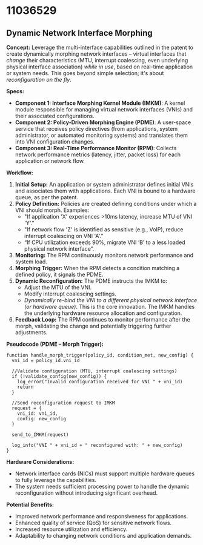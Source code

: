 # 11036529

## Dynamic Network Interface Morphing

**Concept:** Leverage the multi-interface capabilities outlined in the patent to create dynamically morphing network interfaces – virtual interfaces that *change* their characteristics (MTU, interrupt coalescing, even underlying physical interface association) *while in use*, based on real-time application or system needs. This goes beyond simple selection; it's about *reconfiguration on the fly*.

**Specs:**

*   **Component 1: Interface Morphing Kernel Module (IMKM)**: A kernel module responsible for managing virtual network interfaces (VNIs) and their associated configurations.
*   **Component 2: Policy-Driven Morphing Engine (PDME)**: A user-space service that receives policy directives (from applications, system administrator, or automated monitoring systems) and translates them into VNI configuration changes.
*   **Component 3: Real-Time Performance Monitor (RPM)**: Collects network performance metrics (latency, jitter, packet loss) for each application or network flow.

**Workflow:**

1.  **Initial Setup:**  An application or system administrator defines initial VNIs and associates them with applications. Each VNI is bound to a hardware queue, as per the patent.
2.  **Policy Definition:** Policies are created defining conditions under which a VNI should morph. Examples:
    *   "If application 'X' experiences >10ms latency, increase MTU of VNI 'Y'."
    *   "If network flow 'Z' is identified as sensitive (e.g., VoIP), reduce interrupt coalescing on VNI 'A'."
    *   “If CPU utilization exceeds 90%, migrate VNI ‘B’ to a less loaded physical network interface”.
3.  **Monitoring:** The RPM continuously monitors network performance and system load.
4.  **Morphing Trigger:** When the RPM detects a condition matching a defined policy, it signals the PDME.
5.  **Dynamic Reconfiguration:** The PDME instructs the IMKM to:
    *   Adjust the MTU of the VNI.
    *   Modify interrupt coalescing settings.
    *   *Dynamically re-bind the VNI to a different physical network interface (or hardware queue)*. This is the core innovation. The IMKM handles the underlying hardware resource allocation and configuration.
6.  **Feedback Loop:** The RPM continues to monitor performance after the morph, validating the change and potentially triggering further adjustments.

**Pseudocode (PDME – Morph Trigger):**

```
function handle_morph_trigger(policy_id, condition_met, new_config) {
  vni_id = policy_id.vni_id
  
  //Validate configuration (MTU, interrupt coalescing settings)
  if (!validate_config(new_config)) {
    log_error("Invalid configuration received for VNI " + vni_id)
    return
  }

  //Send reconfiguration request to IMKM
  request = {
    vni_id: vni_id,
    config: new_config
  }
  
  send_to_IMKM(request)
  
  log_info("VNI " + vni_id + " reconfigured with: " + new_config)
}
```

**Hardware Considerations:**

*   Network interface cards (NICs) must support multiple hardware queues to fully leverage the capabilities.
*   The system needs sufficient processing power to handle the dynamic reconfiguration without introducing significant overhead.

**Potential Benefits:**

*   Improved network performance and responsiveness for applications.
*   Enhanced quality of service (QoS) for sensitive network flows.
*   Increased resource utilization and efficiency.
*   Adaptability to changing network conditions and application demands.